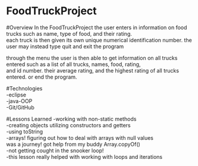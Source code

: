 # FoodTruckProject


#Overview
In the FoodTruckProject the user enters in information on food trucks
such as name, type of food, and their rating.<br> each truck is then given its own
unique numerical identification number. the user may instead type quit and exit
the program

through the menu the user is then able to get information on all trucks entered 
such as a list of all trucks, names, food, rating,<br> and id number.
their average rating, and the highest rating of all trucks entered.
or end the program.

#Technologies
<br>
-eclipse
<br>
-java-OOP
<br>
-Git/GitHub


#Lessons Learned
-working with non-static methods<br>
-creating objects utilizing constructors and getters<br>
-using toString<br>
-arrays! figuring out how to deal with arrays with null values<br>
was a journey! got help from my buddy Array.copyOf()<br>
-not getting cought in the snooker loop!<br>
-this lesson really helped with working with loops and iterations<br>